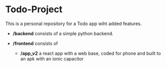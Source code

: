 # Todo-Project

This is a personal repository for a Todo app wiht added features. 

* **/backend** consists of a simple python backend.

* **/frontend** consists of 
  - **/app_v2** a react app with a web base, coded for phone and built to an apk with an ionic capacitor
  
